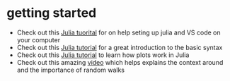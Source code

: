 # getting started


* Check out this [Julia tuorital](https://syl1.gitbook.io/julia-language-a-concise-tutorial/)  for on help seting up julia and VS code on your computer
* Check out this [Julia tutorial](https://www.youtube.com/watch?v=sE67bP2PnOo) for a great introduction to the basic syntax 
* Check out this [Julia tutorial](https://docs.juliaplots.org/latest/tutorial/) to learn how plots work in Julia
* Check out this amazing [video](https://www.youtube.com/watch?v=stgYW6M5o4k) which helps explains the context around and the importance of random walks 
